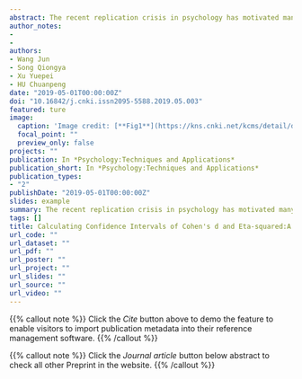 ```yaml
---
abstract: The recent replication crisis in psychology has motivated many researchers to reform the methods they used in research, reporting effect sizes (ES) and their confidence intervals (CIs) becomes a new standard in mainstream journals. However, a practical tutorial for calculating CIs is still lacking. In this primer, we introduced theoretical basis of CIs of the two most widely-used effect size, Cohen's d and η2, in plain language. The CIs of both Cohen's d and η2 are calculated under the condition that the alternative hypothesis (H1) is true, and both rely on the estimation of non-centrality parameters of non-central distributions by using iterative approximations. More specifically, non-central t-distribution for Cohen's d and non-central F-distribution for η2. Then, we illustrated how to calculate them in R and JASP with real data. This practical primer may help Chinese psychological researchers understand the CIs better and report CIs in their own research.
author_notes:
- 
- 
authors:
- Wang Jun
- Song Qiongya
- Xu Yuepei
- HU Chuanpeng
date: "2019-05-01T00:00:00Z"
doi: "10.16842/j.cnki.issn2095-5588.2019.05.003"
featured: ture
image:
  caption: 'Image credit: [**Fig1**](https://kns.cnki.net/kcms/detail/detail.aspx?doi=10.16842/j.cnki.issn2095-5588.2019.05.003)'
  focal_point: ""
  preview_only: false
projects: ""
publication: In *Psychology:Techniques and Applications*
publication_short: In *Psychology:Techniques and Applications*
publication_types: 
- "2"
publishDate: "2019-05-01T00:00:00Z"
slides: example
summary: The recent replication crisis in psychology has motivated many researchers to reform the methods they used in research, reporting effect sizes (ES) and their confidence intervals (CIs) becomes a new standard in mainstream journals.
tags: []
title: Calculating Confidence Intervals of Cohen's d and Eta-squared:A Practical Primer
url_code: ""
url_dataset: ""
url_pdf: ""
url_poster: ""
url_project: ""
url_slides: ""
url_source: ""
url_video: ""
---
```


{{% callout note %}}
Click the _Cite_ button above to demo the feature to enable visitors to import publication metadata into their reference management software.
{{% /callout %}}

{{% callout note %}}
Click the _Journal article_ button below abstract to check all other Preprint in the website.
{{% /callout %}}
